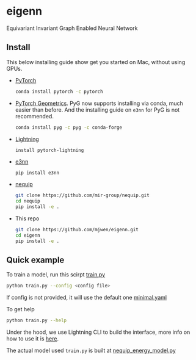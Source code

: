 # eigenn

Equivariant Invariant Graph Enabled Neural Network


## Install 

This below installing guide show get you started on Mac, without using GPUs.  

- [PyTorch](https://pytorch.org)
  ```bash
  conda install pytorch -c pytorch 
  ```
  
- [PyTorch Geometrics](https://pytorch-geometric.readthedocs.io). PyG now 
supports installing via conda, much easier than before. And the installing guide on 
`e3nn` for PyG is not recommended. 
  ```bash
  conda install pyg -c pyg -c conda-forge
  ```

- [Lightning](https://www.pytorchlightning.ai/)
  ```
  install pytorch-lightning
  ```
  
- [e3nn](https://docs.e3nn.org/en/stable/guide/installation.html) 
  ```bash
  pip install e3nn
  ```
  
- [nequip](https://github.com/mir-group/nequip)
  ```bash 
  git clone https://github.com/mir-group/nequip.git
  cd nequip
  pip install -e .
  ```
  
- This repo
  ```bash
  git clone https://github.com/mjwen/eigenn.git
  cd eigenn
  pip install -e .
  ```
  

## Quick example

To train a model, run this scirpt [train.py](./scripts/train.py)
```bash
python train.py --config <config file>
```
If config is not provided, it will use the default one [minimal.yaml](./scripts/configs/minimal.yaml)

To get help
```bash
python train.py --help 
```

Under the hood, we use Lightning CLI to build the interface, more info on how to use it 
is [here](https://pytorch-lightning.readthedocs.io/en/stable/common/lightning_cli.html). 





The actual model used `train.py` is built at [nequip_energy_model.py](./eigenn/model_factory/nequip_energy_model.py)